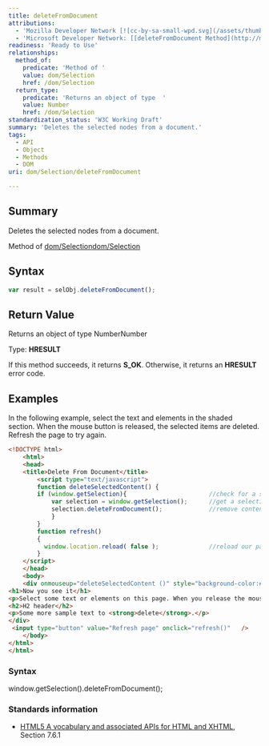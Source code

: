 ```yaml
---
title: deleteFromDocument
attributions:
  - 'Mozilla Developer Network [![cc-by-sa-small-wpd.svg](/assets/thumb/8/8c/cc-by-sa-small-wpd.svg/120px-cc-by-sa-small-wpd.svg.png)](http://creativecommons.org/licenses/by-sa/3.0/us/): [[Selection.deleteFromDocument](https://developer.mozilla.org/en-US/docs/Web/API/Selection.deleteFromDocument) Article]'
  - 'Microsoft Developer Network: [[deleteFromDocument Method](http://msdn.microsoft.com/en-us/library/ie/ff975176(v=vs.85).aspx) Article]'
readiness: 'Ready to Use'
relationships:
  method_of:
    predicate: 'Method of '
    value: dom/Selection
    href: /dom/Selection
  return_type:
    predicate: 'Returns an object of type  '
    value: Number
    href: /dom/Selection
standardization_status: 'W3C Working Draft'
summary: 'Deletes the selected nodes from a document.'
tags:
  - API
  - Object
  - Methods
  - DOM
uri: dom/Selection/deleteFromDocument

---
```

## <span>Summary</span>

Deletes the selected nodes from a document.

Method of [dom/Selection](/dom/Selection)[dom/Selection](/dom/Selection)

## <span>Syntax</span>

``` js
var result = selObj.deleteFromDocument();
```

## <span>Return Value</span>

Returns an object of type NumberNumber

Type: **HRESULT**

If this method succeeds, it returns **S\_OK**. Otherwise, it returns an **HRESULT** error code.

## <span>Examples</span>

In the following example, select the text and elements in the shaded section. When the mouse button is released, the selected items are deleted. Refresh the page to try again.

``` html
<!DOCTYPE html>
    <html>
    <head>
    <title>Delete From Document</title>
        <script type="text/javascript">
        function deleteSelectedContent() {
        if (window.getSelection){                       //check for a selection
            var selection = window.getSelection();      //get a selection object
            selection.deleteFromDocument();             //remove content
            }
        }
        function refresh()
        {
          window.location.reload( false );              //reload our page
        }
    </script>
    </head>
    <body>
    <div onmouseup="deleteSelectedContent ()" style="background-color:#c0c0c0;"  >
<h1>Now you see it</h1>
<p>Select some text or elements on this page. When you release the mouse button, it will be gone. </p>
<h2>H2 header</h2>
<p>Some more sample text to <strong>delete</strong>.</p>
</div>
 <input type="button" value="Refresh page" onclick="refresh()"   />
    </body>
</html>
</html>
```

### <span>Syntax</span>

window.getSelection().deleteFromDocument();

### <span>Standards information</span>

-   [HTML5 A vocabulary and associated APIs for HTML and XHTML](http://go.microsoft.com/fwlink/p/?linkid=221374), Section 7.6.1
